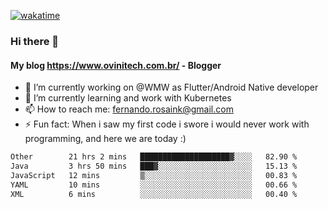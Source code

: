 [![wakatime](https://wakatime.com/badge/user/d5892087-17e6-46ab-8384-91a71a9b88d8.svg)](https://wakatime.com/@d5892087-17e6-46ab-8384-91a71a9b88d8)
### Hi there 👋

#### My blog https://www.ovinitech.com.br/ - Blogger

- 🔭 I’m currently working on @WMW as Flutter/Android Native developer
- 🌱 I’m currently learning and work with Kubernetes
- 📫 How to reach me: fernando.rosaink@gmail.com 
- ⚡ Fun fact: When i saw my first code i swore i would never work with programming, and here we are today :)

<!--START_SECTION:waka-->

```txt
Other        21 hrs 2 mins   ████████████████████▓░░░░   82.90 %
Java         3 hrs 50 mins   ███▓░░░░░░░░░░░░░░░░░░░░░   15.13 %
JavaScript   12 mins         ▒░░░░░░░░░░░░░░░░░░░░░░░░   00.83 %
YAML         10 mins         ░░░░░░░░░░░░░░░░░░░░░░░░░   00.66 %
XML          6 mins          ░░░░░░░░░░░░░░░░░░░░░░░░░   00.40 %
```

<!--END_SECTION:waka-->

